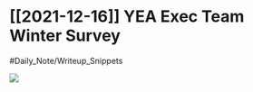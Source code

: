 # [[2021-12-16]] YEA Exec Team Winter Survey

#Daily_Note/Writeup_Snippets

![](https://i.imgur.com/C4L2zS0.png)
